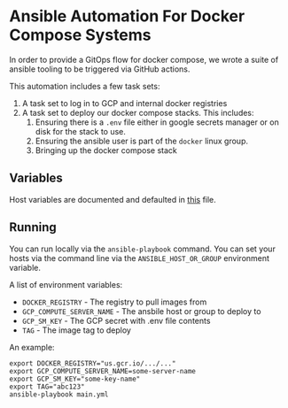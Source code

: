 # Ansible Automation For Docker Compose Systems

In order to provide a GitOps
flow for docker compose, we wrote a suite of ansible tooling
to be triggered via GitHub actions.

This automation includes a few task sets:

1. A task set to log in to GCP and internal docker registries
1. A task set to deploy our docker compose stacks. This includes:
      1. Ensuring there is a `.env` file either in google secrets manager
         or on disk for the stack to use.
      1. Ensuring the ansible user is part of the `docker` linux group.
      1. Bringing up the docker compose stack

## Variables

Host variables are documented and defaulted in [this](group_vars/all.yaml) file.

## Running

You can run locally via the `ansible-playbook` command.
You can set your hosts via the command line via the `ANSIBLE_HOST_OR_GROUP`
environment variable.

A list of environment variables:

* `DOCKER_REGISTRY` - The registry to pull images from
* `GCP_COMPUTE_SERVER_NAME` - The ansbile host or group to deploy to
* `GCP_SM_KEY` - The GCP secret with .env file contents
* `TAG` - The image tag to deploy

An example:

```shell
export DOCKER_REGISTRY="us.gcr.io/.../..."
export GCP_COMPUTE_SERVER_NAME=some-server-name
export GCP_SM_KEY="some-key-name"
export TAG="abc123"
ansible-playbook main.yml
```
